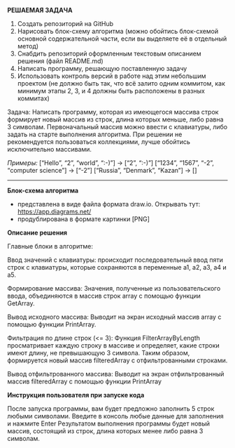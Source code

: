 **РЕШАЕМАЯ ЗАДАЧА**

1. Создать репозиторий на GitHub
2. Нарисовать блок-схему алгоритма (можно обойтись блок-схемой основной содержательной части, если вы выделяете её в отдельный метод)
3. Снабдить репозиторий оформленным текстовым описанием решения (файл README.md)
4. Написать программу, решающую поставленную задачу
5. Использовать контроль версий в работе над этим небольшим проектом (не должно быть так, что всё залито одним коммитом, как минимум этапы 2, 3, и 4 должны быть расположены в разных коммитах)

Задача: Написать программу, которая из имеющегося массива строк формирует новый массив из строк, длина которых меньше, либо равна 3 символам. Первоначальный массив можно ввести с клавиатуры, либо задать на старте выполнения алгоритма. При решении не рекомендуется пользоваться коллекциями, лучше обойтись исключительно массивами.

*Примеры:*
[“Hello”, “2”, “world”, “:-)”] → [“2”, “:-)”]
[“1234”, “1567”, “-2”, “computer science”] → [“-2”]
[“Russia”, “Denmark”, “Kazan”] → []

______

**Блок-схема алгоритма**

- представлена в виде файла формата draw.io. Открывать тут: https://app.diagrams.net/
- продублирована в формате картинки [PNG]


**Описание решения**

Главные блоки в алгоритме:

Ввод значений с клавиатуры: происходит последовательный ввод пяти строк с клавиатуры, которые сохраняются в переменные a1, a2, a3, a4 и a5.

Формирование массива: Значения, полученные из пользовательского ввода, объединяются в массив строк array с помощью функции GetArray.

Вывод исходного массива: Выводит на экран исходный массив array с помощью функции PrintArray.

Фильтрация по длине строк (<= 3): Функция FilterArrayByLength просматривает каждую строку в массиве и определяет, какие строки имеют длину, не превышающую 3 символа. Таким образом, формируется новый массив filteredArray с отфильтрованными строками.

Вывод отфильтрованного массива: Выводит на экран отфильтрованный массив filteredArray с помощью функции PrintArray


**Инструкция пользователя при запуске кода**

После запуска программы, вам будет предложно заполнить 5 строк любыми символами.
Введите в консоль любые данные для заполнения и нажмите Enter
Результатом выполнения программы будет новый массив, состоящий из строк, длина которых менее либо равна 3 символам.
